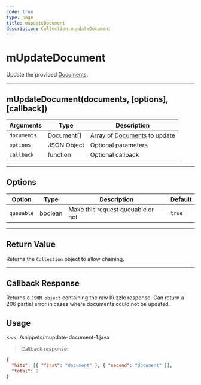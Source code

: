 ```yaml
---
code: true
type: page
title: mupdateDocument
description: Collection:mupdateDocument
---
```


# mUpdateDocument

Update the provided [Documents](/sdk/java/2/core-classes/document).

---

## mUpdateDocument(documents, [options], [callback])

| Arguments   | Type        | Description                                                          |
| ----------- | ----------- | -------------------------------------------------------------------- |
| `documents` | Document[]  | Array of [Documents](/sdk/java/2/core-classes/document) to update |
| `options`   | JSON Object | Optional parameters                                                  |
| `callback`  | function    | Optional callback                                                    |

---

## Options

| Option     | Type    | Description                       | Default |
| ---------- | ------- | --------------------------------- | ------- |
| `queuable` | boolean | Make this request queuable or not | `true`  |

---

## Return Value

Returns the `Collection` object to allow chaining.

---

## Callback Response

Returns a `JSON object` containing the raw Kuzzle response.
Can return a 206 partial error in cases where documents could not be updated.

## Usage

<<< ./snippets/mupdate-document-1.java

> Callback response:

```json
{
  "hits": [{ "first": "document" }, { "second": "document" }],
  "total": 2
}
```
